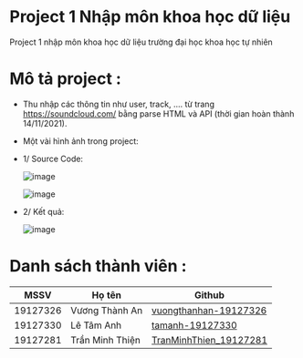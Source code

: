 # Project 1 Nhập môn khoa học dữ liệu
Project 1 nhập môn khoa học dữ liệu trường đại học khoa học tự nhiên
# Mô tả project :
* Thu nhập các thông tin như user, track, .... từ trang https://soundcloud.com/ bằng parse HTML và API (thời gian hoàn thành 14/11/2021).
* Một vài hình ảnh trong project:
* 1/ Source Code:
  
   ![image](https://github.com/tamanh-19127330/project-1-nmkhdl/assets/64053018/a4873020-8fe0-4d25-8703-f9ca69c3cb69)

   ![image](https://github.com/tamanh-19127330/project-1-nmkhdl/assets/64053018/f911a04b-cd9b-494d-a300-f722de2735c9)
  
* 2/ Kết quả:
  
   ![image](https://github.com/tamanh-19127330/project-1-nmkhdl/assets/64053018/9e014d6c-9f12-4c31-b3c2-6a4237b1c740)

  


  
# Danh sách thành viên : 
| MSSV     | Họ tên             | Github                                        |
|----------|--------------------|-----------------------------------------------|
| 19127326 | Vương Thành An | [vuongthanhan-19127326](https://github.com/vuongthanhan-19127326)         |
| 19127330 | Lê Tâm Anh       | [tamanh-19127330](https://github.com/tamanh-19127330)   |
| 19127281 | Trần Minh Thiện      | [TranMinhThien_19127281](https://github.com/MinhThien285)   |
